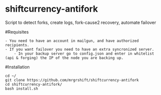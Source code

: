# shiftcurrency-antifork
Script to detect forks, create logs, fork-cause2 recovery, automate failover

#Requisites

	- You need to have an account in mailgun, and have authorized recipients.
	- If you want failover you need to have an extra syncronized server. 
		- In your backup server go to config.json and enter in whitelist (api & forging) the IP of the node you are backing up.

#Installation
```
cd ~/
git clone https://github.com/mrgrshift/shiftcurrency-antifork
cd shiftcurrency-antifork/
bash install.sh
```


